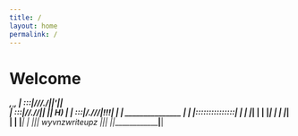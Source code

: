 ```yaml
---
title: /
layout: home
permalink: /
---
```


# Welcome

 ___,___,_______,____
|  :::|///./||'||    \
|  :::|//.//|| || H)  |
|  :::|/.///|!!!|     |
|   _______________   |
|  |:::::::::::::::|  |
|  |_______________|  |
|  |_______________|  |
|  |_______________|  |
|  |_______________|  |
||_| wyvnzwriteupz ||_|
|__|_______________|__|

